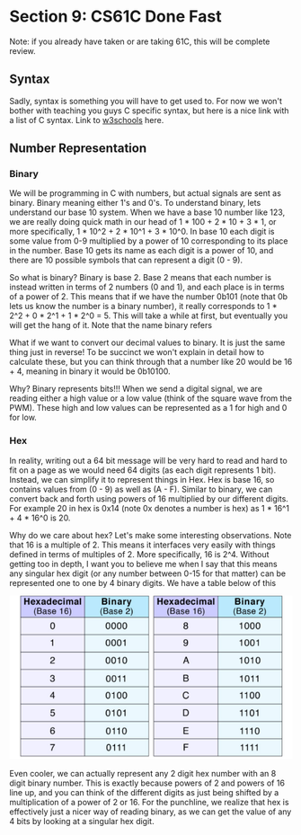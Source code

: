 # Section 9: CS61C Done Fast

Note: if you already have taken or are taking 61C, this will be complete review.

## Syntax

Sadly, syntax is something you will have to get used to. For now we won't bother with teaching you guys C specific syntax, but here is a nice link with a list of C syntax. Link to [w3schools](https://www.w3schools.com/c/index.php) here.

## Number Representation

### Binary

We will be programming in C with numbers, but actual signals are sent as binary. Binary meaning either 1's and 0's. To understand binary, lets understand our base 10 system. When we have a base 10 number like 123, we are really doing quick math in our head of 1 * 100 + 2 * 10 + 3 * 1, or more specifically, 1 * 10^2 + 2 * 10^1 + 3 * 10^0. In base 10 each digit is some value from 0-9 multiplied by a power of 10 corresponding to its place in the number. Base 10 gets its name as each digit is a power of 10, and there are 10 possible symbols that can represent a digit (0 - 9). 

So what is binary? Binary is base 2. Base 2 means that each number is instead written in terms of 2 numbers (0 and 1), and each place is in terms of a power of 2. This means that if we have the number 0b101 (note that 0b lets us know the number is a binary number), it really corresponds to 1 * 2^2 + 0 * 2^1 + 1 * 2^0 = 5. This will take a while at first, but eventually you will get the hang of it. Note that the name binary refers

What if we want to convert our decimal values to binary. It is just the same thing just in reverse! To be succinct we won't explain in detail how to calculate these, but you can think through that a number like 20 would be 16 + 4, meaning in binary it would be 0b10100.

Why? Binary represents bits!!! When we send a digital signal, we are reading either a high value or a low value (think of the square wave from the PWM). These high and low values can be represented as a 1 for high and 0 for low.

### Hex

In reality, writing out a 64 bit message will be very hard to read and hard to fit on a page as we would need 64 digits (as each digit represents 1 bit). Instead, we can simplify it to represent things in Hex. Hex is base 16, so contains values from (0 - 9) as well as (A - F). Similar to binary, we can convert back and forth using powers of 16 multiplied by our different digits. For example 20 in hex is 0x14 (note 0x denotes a number is hex) as 1 * 16^1 + 4 * 16^0 is 20.

Why do we care about hex? Let's make some interesting observations. Note that 16 is a multiple of 2. This means it interfaces very easily with things defined in terms of multiples of 2. More specifically, 16 is 2^4. Without getting too in depth, I want you to believe me when I say that this means any singular hex digit (or any number between 0-15 for that matter) can be represented one to one by 4 binary digits. We have a table below of this

![Hex to Binary Table](./images/HexBinary.png)

Even cooler, we can actually represent any 2 digit hex number with an 8 digit binary number. This is exactly because powers of 2 and powers of 16 line up, and you can think of the different digits as just being shifted by a multiplication of a power of 2 or 16. For the punchline, we realize that hex is effectively just a nicer way of reading binary, as we can get the value of any 4 bits by looking at a singular hex digit.
